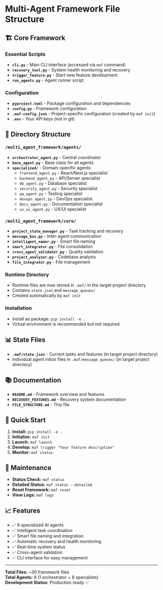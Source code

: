 # Multi-Agent Framework File Structure

## 🏗️ Core Framework

### Essential Scripts
- **`cli.py`** - Main CLI interface (accessed via `maf` command)
- **`recovery_tool.py`** - System health monitoring and recovery
- **`trigger_feature.py`** - Start new feature development
- **`run_agents.py`** - Agent runner script

### Configuration
- **`pyproject.toml`** - Package configuration and dependencies
- **`config.py`** - Framework configuration
- **`.maf-config.json`** - Project-specific configuration (created by `maf init`)
- **`.env`** - Your API keys (not in git)

## 📁 Directory Structure

### `/multi_agent_framework/agents/`
- **`orchestrator_agent.py`** - Central coordinator
- **`base_agent.py`** - Base class for all agents
- **`specialized/`** - Domain-specific agents:
  - `frontend_agent.py` - React/Next.js specialist
  - `backend_agent.py` - API/Server specialist
  - `db_agent.py` - Database specialist
  - `security_agent.py` - Security specialist
  - `qa_agent.py` - Testing specialist
  - `devops_agent.py` - DevOps specialist
  - `docs_agent.py` - Documentation specialist
  - `ux_ui_agent.py` - UX/UI specialist

### `/multi_agent_framework/core/`
- **`project_state_manager.py`** - Task tracking and recovery
- **`message_bus.py`** - Inter-agent communication
- **`intelligent_namer.py`** - Smart file naming
- **`smart_integrator.py`** - File consolidation
- **`cross_agent_validator.py`** - Quality validation
- **`project_analyzer.py`** - Codebase analysis
- **`file_integrator.py`** - File management

### Runtime Directory
- Runtime files are now stored in `.maf/` in the target project directory
- Contains `state.json` and `message_queues/`
- Created automatically by `maf init`

### Installation
- Install as package: `pip install -e .`
- Virtual environment is recommended but not required

## 📊 State Files
- **`.maf/state.json`** - Current tasks and features (in target project directory)
- Individual agent inbox files in `.maf/message_queues/` (in target project directory)

## 📚 Documentation
- **`README.md`** - Framework overview and features
- **`RECOVERY_FEATURES.md`** - Recovery system documentation
- **`FILE_STRUCTURE.md`** - This file

## 🚀 Quick Start

1. **Install:** `pip install -e .`
2. **Initialize:** `maf init`
3. **Launch:** `maf launch`
4. **Develop:** `maf trigger "Your feature description"`
5. **Monitor:** `maf status`

## 🔧 Maintenance

- **Status Check:** `maf status`
- **Detailed Status:** `maf status --detailed`
- **Reset Framework:** `maf reset`
- **View Logs:** `maf logs`

## 📈 Features

- ✅ 9 specialized AI agents
- ✅ Intelligent task coordination
- ✅ Smart file naming and integration
- ✅ Automatic recovery and health monitoring
- ✅ Real-time system status
- ✅ Cross-agent validation
- ✅ CLI interface for easy management

---

**Total Files:** ~30 framework files  
**Total Agents:** 9 (1 orchestrator + 8 specialists)  
**Development Status:** Production ready ✅